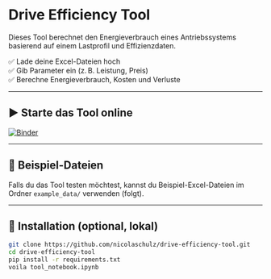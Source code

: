 # Drive Efficiency Tool

Dieses Tool berechnet den Energieverbrauch eines Antriebssystems basierend auf einem Lastprofil und Effizienzdaten.

✅ Lade deine Excel-Dateien hoch  
✅ Gib Parameter ein (z. B. Leistung, Preis)  
✅ Berechne Energieverbrauch, Kosten und Verluste

---

## ▶️ Starte das Tool online

[![Binder](https://mybinder.org/badge_logo.svg)](https://mybinder.org/v2/gh/nicolaschulz/drive-efficiency-tool/main?urlpath=voila/render/tool_notebook2.ipynb)

---

## 📂 Beispiel-Dateien

Falls du das Tool testen möchtest, kannst du Beispiel-Excel-Dateien im Ordner `example_data/` verwenden (folgt).

---

## 🧰 Installation (optional, lokal)

```bash
git clone https://github.com/nicolaschulz/drive-efficiency-tool.git
cd drive-efficiency-tool
pip install -r requirements.txt
voila tool_notebook.ipynb
